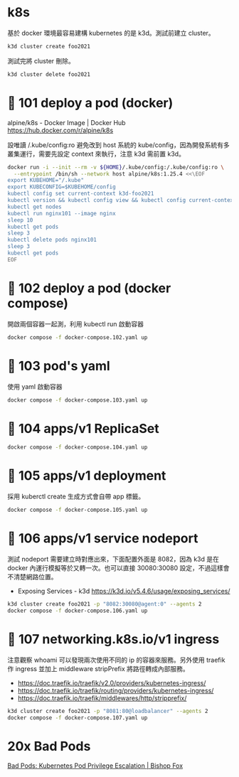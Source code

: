 # k8s

基於 docker 環境最容易建構 kubernetes 的是 k3d。測試前建立 cluster。

```sh
k3d cluster create foo2021
```

測試完將 cluster 刪除。

```sh
k3d cluster delete foo2021
```

# 🍣 101 deploy a pod (docker)

alpine/k8s - Docker Image | Docker Hub https://hub.docker.com/r/alpine/k8s

設唯讀 /.kube/config:ro 避免改到 host 系統的 kube/config，因為開發系統有多叢集運行，需要先設定 context 來執行，注意 k3d 需前置 k3d。

```sh
docker run -i --init --rm -v ${HOME}/.kube/config:/.kube/config:ro \
  --entrypoint /bin/sh --network host alpine/k8s:1.25.4 <<\EOF
export KUBEHOME="/.kube"
export KUBECONFIG=$KUBEHOME/config
kubectl config set current-context k3d-foo2021
kubectl version && kubectl config view && kubectl config current-context
kubectl get nodes
kubectl run nginx101 --image nginx
sleep 10
kubectl get pods
sleep 3
kubectl delete pods nginx101
sleep 3
kubectl get pods
EOF
```

# 🍤 102 deploy a pod (docker compose)

開啟兩個容器一起測，利用 kubectl run 啟動容器

```sh
docker compose -f docker-compose.102.yaml up
```

# 🍥 103 pod's yaml

使用 yaml 啟動容器

```sh
docker compose -f docker-compose.103.yaml up
```

# 🍨 104 apps/v1 ReplicaSet

```sh
docker compose -f docker-compose.104.yaml up
```


# 🍅 105 apps/v1 deployment

採用 kuberctl create 生成方式會自帶 app 標籤。

```sh
docker compose -f docker-compose.105.yaml up
```

# 🍇 106 apps/v1 service nodeport

測試 nodeport 需要建立時對應出來，下面配置外面是 8082，因為 k3d 是在 docker 內運行模擬等於又轉一次。也可以直接 30080:30080 設定，不過這樣會不清楚網路位置。

- Exposing Services - k3d https://k3d.io/v5.4.6/usage/exposing_services/

```sh
k3d cluster create foo2021 -p "8082:30080@agent:0" --agents 2
docker compose -f docker-compose.106.yaml up
```

# 🍆 107 networking.k8s.io/v1 ingress

注意觀察 whoami 可以發現兩次使用不同的 ip 的容器來服務。另外使用 traefik 作 ingress 並加上 middleware stripPrefix 將路徑轉成內部服務。

- https://doc.traefik.io/traefik/v2.0/providers/kubernetes-ingress/
- https://doc.traefik.io/traefik/routing/providers/kubernetes-ingress/
- https://doc.traefik.io/traefik/middlewares/http/stripprefix/

```sh
k3d cluster create foo2021 -p "8081:80@loadbalancer" --agents 2
docker compose -f docker-compose.107.yaml up
```


# 20x Bad Pods

[Bad Pods: Kubernetes Pod Privilege Escalation | Bishop Fox](https://bishopfox.com/blog/kubernetes-pod-privilege-escalation)